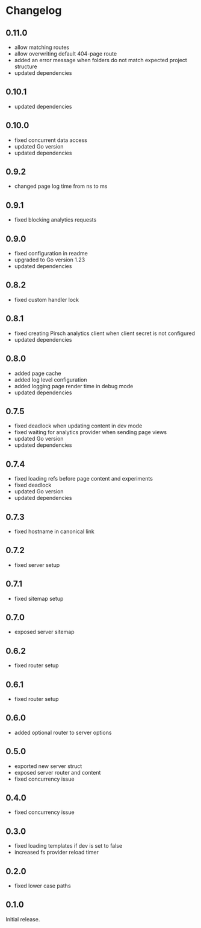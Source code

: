 # Changelog

## 0.11.0

* allow matching routes
* allow overwriting default 404-page route
* added an error message when folders do not match expected project structure
* updated dependencies

## 0.10.1

* updated dependencies

## 0.10.0

* fixed concurrent data access
* updated Go version
* updated dependencies

## 0.9.2

* changed page log time from ns to ms

## 0.9.1

* fixed blocking analytics requests

## 0.9.0

* fixed configuration in readme
* upgraded to Go version 1.23
* updated dependencies

## 0.8.2

* fixed custom handler lock

## 0.8.1

* fixed creating Pirsch analytics client when client secret is not configured
* updated dependencies

## 0.8.0

* added page cache
* added log level configuration
* added logging page render time in debug mode
* updated dependencies

## 0.7.5

* fixed deadlock when updating content in dev mode
* fixed waiting for analytics provider when sending page views
* updated Go version
* updated dependencies

## 0.7.4

* fixed loading refs before page content and experiments
* fixed deadlock
* updated Go version
* updated dependencies

## 0.7.3

* fixed hostname in canonical link

## 0.7.2

* fixed server setup

## 0.7.1

* fixed sitemap setup

## 0.7.0

* exposed server sitemap

## 0.6.2

* fixed router setup

## 0.6.1

* fixed router setup

## 0.6.0

* added optional router to server options

## 0.5.0

* exported new server struct
* exposed server router and content
* fixed concurrency issue

## 0.4.0

* fixed concurrency issue

## 0.3.0

* fixed loading templates if dev is set to false
* increased fs provider reload timer

## 0.2.0

* fixed lower case paths

## 0.1.0

Initial release.
